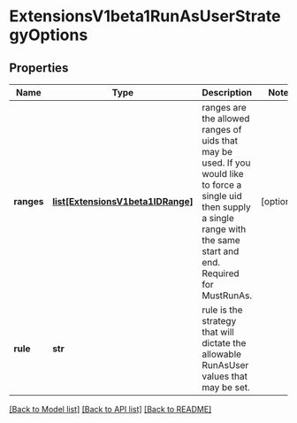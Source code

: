 # ExtensionsV1beta1RunAsUserStrategyOptions

## Properties
Name | Type | Description | Notes
------------ | ------------- | ------------- | -------------
**ranges** | [**list[ExtensionsV1beta1IDRange]**](ExtensionsV1beta1IDRange.md) | ranges are the allowed ranges of uids that may be used. If you would like to force a single uid then supply a single range with the same start and end. Required for MustRunAs. | [optional] 
**rule** | **str** | rule is the strategy that will dictate the allowable RunAsUser values that may be set. | 

[[Back to Model list]](../README.md#documentation-for-models) [[Back to API list]](../README.md#documentation-for-api-endpoints) [[Back to README]](../README.md)


